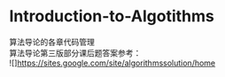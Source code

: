 # Introduction-to-Algotithms
算法导论的各章代码管理  
算法导论第三版部分课后题答案参考：  
![]https://sites.google.com/site/algorithmssolution/home
